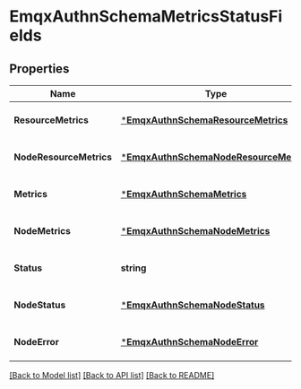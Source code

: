 # EmqxAuthnSchemaMetricsStatusFields

## Properties
Name | Type | Description | Notes
------------ | ------------- | ------------- | -------------
**ResourceMetrics** | [***EmqxAuthnSchemaResourceMetrics**](emqx_authn_schema.resource_metrics.md) |  | [optional] [default to null]
**NodeResourceMetrics** | [***EmqxAuthnSchemaNodeResourceMetrics**](emqx_authn_schema.node_resource_metrics.md) |  | [optional] [default to null]
**Metrics** | [***EmqxAuthnSchemaMetrics**](emqx_authn_schema.metrics.md) |  | [optional] [default to null]
**NodeMetrics** | [***EmqxAuthnSchemaNodeMetrics**](emqx_authn_schema.node_metrics.md) |  | [optional] [default to null]
**Status** | **string** | The status of the resource. | [optional] [default to null]
**NodeStatus** | [***EmqxAuthnSchemaNodeStatus**](emqx_authn_schema.node_status.md) |  | [optional] [default to null]
**NodeError** | [***EmqxAuthnSchemaNodeError**](emqx_authn_schema.node_error.md) |  | [optional] [default to null]

[[Back to Model list]](../README.md#documentation-for-models) [[Back to API list]](../README.md#documentation-for-api-endpoints) [[Back to README]](../README.md)

